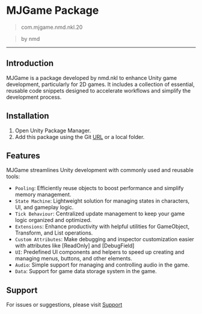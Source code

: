 # MJGame Package

> com.mjgame.nmd.nkl.20

> by nmd

---

## Introduction
MJGame is a package developed by nmd.nkl to enhance Unity game development, particularly for 2D games. It includes a collection of essential, reusable code snippets designed to accelerate workflows and simplify the development process.

## Installation
1. Open Unity Package Manager.
2. Add this package using the Git [URL](https://gitlab.com/dongnm/mjgame) or a local folder.

## Features
MJGame streamlines Unity development with commonly used and reusable tools:

- `Pooling`: Efficiently reuse objects to boost performance and simplify memory management.
- `State Machine`: Lightweight solution for managing states in characters, UI, and gameplay logic.
- `Tick Behaviour`: Centralized update management to keep your game logic organized and optimized.
- `Extensions`: Enhance productivity with helpful utilities for GameObject, Transform, and List operations.
- `Custom Attributes`: Make debugging and inspector customization easier with attributes like [ReadOnly] and [DebugField]
- `UI`: Predefined UI components and helpers to speed up creating and managing menus, buttons, and other elements.
- `Audio`: Simple support for managing and controlling audio in the game.
- `Data`: Support for game data storage system in the game.


## Support
For issues or suggestions, please visit [Support](mailto:mindongun123@gmail.com)

